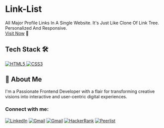 # Link-List
All Major Profile Links In A Single Website. It's Just Like Clone Of Link Tree. Personalized And Responsive.
<br>
<a href="https://linkluxe.netlify.app/">Visit Now</a> 🚀

## Tech Stack 🛠️

<a href="https://html.com/" target="_blank" rel="noreferrer">
    <img src="https://img.shields.io/badge/html5-%23E34F26.svg?style=for-the-badge&logo=html5&logoColor=white" alt="HTML5" />
  </a>
  </a> <a href="https://en.wikipedia.org/wiki/CSS" target="_blank" rel="noreferrer">
    <img src="https://img.shields.io/badge/css3-%231572B6.svg?style=for-the-badge&logo=css3&logoColor=white" alt="CSS3" />
  </a>

## 🚀 About Me
I'm a Passionate Frontend Developer with a flair for transforming creative visions into interactive and user-centric digital experiences.

<h3 align="left">Connect with me:</h3>
<p align="left">
<a href="https://www.linkedin.com/in/kartikay-sharma2004/" target="blank"><img align="center" src="https://img.shields.io/badge/linkedin-%230077B5.svg?style=for-the-badge&logo=linkedin&logoColor=white" alt="LinkedIn" /></a>
  <a href="mailto:kartikaysharmaa2004@gmail.com" target="blank"><img align="center" src="https://img.shields.io/badge/gmail-D14836.svg?style=for-the-badge&logo=gmail&logoColor=white" alt="Gmail" /></a>
  <a href="https://t.me/kartikay2004" target="blank"><img align="center" src="https://img.shields.io/badge/telegram-2CA5E0.svg?style=for-the-badge&logo=telegram&logoColor=white" alt="Gmail" /></a>
  <a href="https://www.hackerrank.com/profile/kartikaysharmaa1" target="blank"><img align="center" src="https://img.shields.io/badge/hackerrank-2EC866.svg?style=for-the-badge&logo=hackerrank&logoColor=white" alt="HackerRank" /></a>
<a href="https://peerlist.io/kartikaysharma" target="blank"><img align="center" src="https://github-readme-badge.peerlist.io/api/kartikay" alt="Peerlist"  /></a>
</p>


